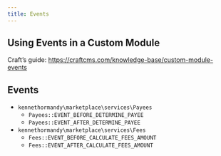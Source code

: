 ```yaml
---
title: Events
---
```


## Using Events in a Custom Module

Craft’s guide: https://craftcms.com/knowledge-base/custom-module-events

## Events

- `kennethormandy\marketplace\services\Payees`
  - `Payees::EVENT_BEFORE_DETERMINE_PAYEE`
  - `Payees::EVENT_AFTER_DETERMINE_PAYEE`
- `kennethormandy\marketplace\services\Fees`
  - `Fees::EVENT_BEFORE_CALCULATE_FEES_AMOUNT`
  - `Fees::EVENT_AFTER_CALCULATE_FEES_AMOUNT`
